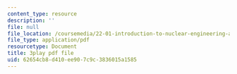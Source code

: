 ```yaml
---
content_type: resource
description: ''
file: null
file_location: /coursemedia/22-01-introduction-to-nuclear-engineering-and-ionizing-radiation-fall-2016/62654cb8d410ee907c9c3836015a1585_z_xyx-z6arc.pdf
file_type: application/pdf
resourcetype: Document
title: 3play pdf file
uid: 62654cb8-d410-ee90-7c9c-3836015a1585
---
```

